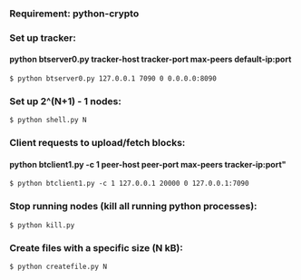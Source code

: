 ### Requirement: python-crypto

### Set up tracker:
#### python btserver0.py tracker-host tracker-port max-peers default-ip:port
    $ python btserver0.py 127.0.0.1 7090 0 0.0.0.0:8090

### Set up 2^(N+1) - 1 nodes:
    $ python shell.py N

### Client requests to upload/fetch blocks:
#### python btclient1.py -c 1 peer-host peer-port max-peers tracker-ip:port"
    $ python btclient1.py -c 1 127.0.0.1 20000 0 127.0.0.1:7090

### Stop running nodes (kill all running python processes):
    $ python kill.py

### Create files with a specific size (N kB):
    $ python createfile.py N

